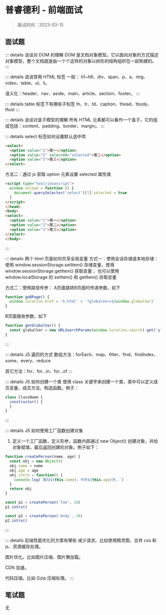 # 普睿德利 - 前端面试

> 面试时间：2023-03-15

## 面试题

::: details 谈谈对 DOM 的理解
DOM 是文档对象模型。它以面向对象的方式描述对象模型，整个文档就是由一个个这样的对象以树形的结构组织在一起构建的。
:::

::: details 说说常用 HTML 标签
一般： h1~h6、div、span、p、a、img、video、table、ul、li。

语义化：header、nav、aside、main、article、section、footer。
:::

::: details table 标签下有哪些子标签
th、tr、td、caption、thead、tbody、tfoot
:::

::: details 谈谈对盒子模型的理解
所有 HTML 元素都可以看作一个盒子，它的组成包括：content、padding、border、margin。
:::

::: details select 标签如何设置默认选中项

```html
<select>
  <option value="1">第一</option>
  <option value="2" selected="selected">第二</option>
  <option value="3">第三</option>
</select>
```

方法二：通过 js 获取 option 元素设置 selected 属性值

```html
<script type="text/javascript">
  window.onload = function () {
    document.querySelector('select')[1].selected = true
  }
</script>
</head>
<body>
<select>
  <option value="1">第一</option>
  <option value="2">第二</option>
  <option value="3">第三</option>
</select>
</body>
```

:::

::: details 两个 html 页面如何共享全局变量
方式一：使用会话存储或本地存储：
使用 window.sessionStorage.setItem() 存储变量，使用 window.sessionStorage.getItem() 获取变量；
也可以使用 window.localStorage 的 setItem() 和 getItem() 存取变量

方式二：使用路径传参：
A页面跳转B页面时传递参数，如下

```js
function goBPage() {
  window.location.href = 'b.html' + `?globalVar=${window.globalVar}`
}
```

B页面接收参数，如下

```js
function getGlobalVar() {
  const globalVar = new URLSearchParams(window.location.search).get('globalVar')
}
```

:::

::: details JS 遍历的方式
数组方法：forEach、map、filter、find、findIndex、some、every、reduce

其它方法：for、for...in、for...of
:::

::: details  JS 如何创建一个类
使用 class 关键字来创建一个类，类中可以定义成员变量、成员方法、构造函数。例子：

```js
class ClassName {
  constructor() {
  }
}
```

:::

::: details JS 如何使用工厂函数创建对象

1. 定义一个工厂函数，定义形参，函数内部通过 new Object() 创建对象，并给对象赋值，最后返回创建的对象。例子如下：

```js
function createPerson(name, age) {
  const obj = new Object()
  obj.name = name
  obj.age = age
  obj.intro = function() {
    console.log(`我叫${this.name}，今年${this.age}岁。`)
  }
  return obj
}

const p1 = createPerson('Tom', 18)
p1.intro()

const p2 = createPerson('Andy', 19)
p2.intro()
```

:::

::: details 前端性能优化的方案有哪些
减少请求。比如使用精灵图、合并 css 和 js、资源缓存处理。

图片优化。比如图片压缩、图片懒加载。

CDN 加速。

代码压缩。比如 Gzip 压缩处理。
:::

## 笔试题

无
